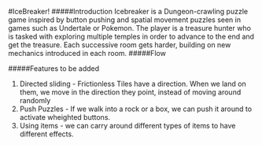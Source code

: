 #IceBreaker!
#####Introduction
Icebreaker is a Dungeon-crawling puzzle game inspired by button pushing and spatial movement puzzles seen in games such as
Undertale or Pokemon. The player is a treasure hunter who is tasked with exploring multiple temples in
order to advance to the end and get the treasure. Each successive room gets harder, building on new mechanics
introduced in each room.
#####Flow



#####Features to be added
1. Directed sliding - Frictionless Tiles have a direction. When we land on them, we move in the direction they point, instead of
moving around randomly
2. Push Puzzles - If we walk into a rock or  a box, we can push it around to activate wheighted buttons.
3. Using items - we can carry around different types of items to have different effects.
